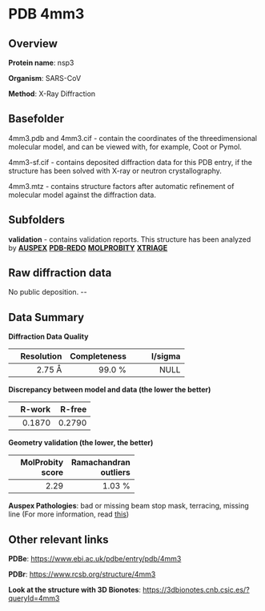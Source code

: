 # PDB 4mm3

## Overview

**Protein name**: nsp3

**Organism**: SARS-CoV

**Method**: X-Ray Diffraction

## Basefolder

4mm3.pdb and 4mm3.cif - contain the coordinates of the threedimensional molecular model, and can be viewed with, for example, Coot or Pymol.

4mm3-sf.cif - contains deposited diffraction data for this PDB entry, if the structure has been solved with X-ray or neutron crystallography.

4mm3.mtz - contains structure factors after automatic refinement of molecular model against the diffraction data.

## Subfolders





**validation** - contains validation reports. This structure has been analyzed by [**AUSPEX**](https://github.com/thorn-lab/coronavirus_structural_task_force/tree/master/pdb/nsp3/SARS-CoV/4mm3/validation/auspex) [**PDB-REDO**](https://github.com/thorn-lab/coronavirus_structural_task_force/tree/master/pdb/nsp3/SARS-CoV/4mm3/validation/pdb-redo) [**MOLPROBITY**](https://github.com/thorn-lab/coronavirus_structural_task_force/tree/master/pdb/nsp3/SARS-CoV/4mm3/validation/molprobity) [**XTRIAGE**](https://github.com/thorn-lab/coronavirus_structural_task_force/blob/master/pdb/nsp3/SARS-CoV/4mm3/validation/Xtriage_output.log) 

## Raw diffraction data

No public deposition. --<br> 

## Data Summary
**Diffraction Data Quality**

|   | Resolution | Completeness| I/sigma |
|---|-------------:|----------------:|--------------:|
|   |2.75 Å|99.0  %|<img width=50/>NULL |

**Discrepancy between model and data (the lower the better)**

|   | **R-work**| **R-free**   
|---|-------------:|----------------:|           
||  0.1870|  0.2790|

**Geometry validation (the lower, the better)**

|   |**MolProbity<br>score**| **Ramachandran<br>outliers** 
|---|-------------:|----------------:|
||  2.29|  1.03 %|

**Auspex Pathologies**: bad or missing beam stop mask, terracing, missing line (For more information, read [this](https://github.com/thorn-lab/coronavirus_structural_task_force/blob/master/pdb/nsp3/SARS-CoV/4mm3/validation/auspex/4mm3_auspex_comments.txt))

 



## Other relevant links 
**PDBe**:  https://www.ebi.ac.uk/pdbe/entry/pdb/4mm3
 
**PDBr**: https://www.rcsb.org/structure/4mm3 

**Look at the structure with 3D Bionotes**: https://3dbionotes.cnb.csic.es/?queryId=4mm3

